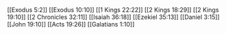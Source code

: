[[Exodus 5:2]]
[[Exodus 10:10]]
[[1 Kings 22:22]]
[[2 Kings 18:29]]
[[2 Kings 19:10]]
[[2 Chronicles 32:11]]
[[Isaiah 36:18]]
[[Ezekiel 35:13]]
[[Daniel 3:15]]
[[John 19:10]]
[[Acts 19:26]]
[[Galatians 1:10]]
